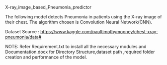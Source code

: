 X-ray_image_based_Pneumonia_predictor

The following  model  detects Pneumonia in patients using the X-ray image of their chest. The algorithm chosen is Convolution Neural Network(CNN). 

Dataset Source : https://www.kaggle.com/paultimothymooney/chest-xray-pneumonia/data#

NOTE: Refer Requirement.txt to install all the necessary modules and Documentation.docx for Directory Structure,dataset path ,required folder creation and performance of the model.


